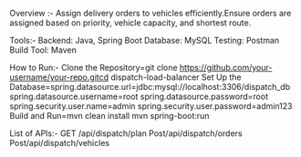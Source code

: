 Overview :-
       Assign delivery orders to vehicles efficiently.Ensure orders are assigned based on priority, vehicle capacity, and shortest route.
       
Tools:-
Backend: Java, Spring Boot
Database: MySQL
Testing: Postman
Build Tool: Maven

How to Run:-
Clone the Repository=git clone https://github.com/your-username/your-repo.gitcd dispatch-load-balancer
Set Up the Database=spring.datasource.url=jdbc:mysql://localhost:3306/dispatch_db
                    spring.datasource.username=root
                    spring.datasource.password=root
                    spring.security.user.name=admin
                    spring.security.user.password=admin123
Build and Run=mvn clean install
              mvn spring-boot:run
              
List of APIs:-
             GET /api/dispatch/plan
             Post/api/dispatch/orders
             Post/api/dispatch/vehicles



 
